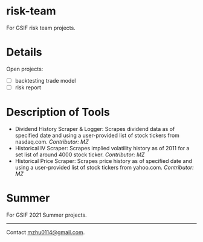 # risk-team
For GSIF risk team projects. 

# Details
Open projects: 
- [ ] backtesting trade model
- [ ] risk report

# Description of Tools
- Dividend History Scraper & Logger: Scrapes dividend data as of specified date and using a user-provided list of stock tickers from nasdaq.com. *Contributor: MZ*
- Historical IV Scraper: Scrapes implied volatility history as of 2011 for a set list of around 4000 stock ticker. *Contributor: MZ*
- Historical Price Scraper: Scrapes price history as of specified date and using a user-provided list of stock tickers from yahoo.com. *Contributor: MZ*

# Summer
For GSIF 2021 Summer projects.          

---

Contact mzhu0114@gmail.com.

